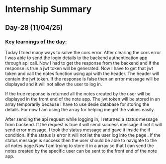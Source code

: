 # Internship Summary

## Day-28 (11/04/25)

### <ins> Key learnings of the day:</ins>

Today I tried many ways to solve the cors error. After clearing the cors error I was able to send the login details to the backend authentication app through api call. Now I had to get the response from the backend and if the response is true a jwt token will be generated. Now I have to get that jwt token and call the notes function using api with the header. The header will contain the jwt token. If the response is false then an error message will be displayed and it will not allow the user to log in.

If the true response is returned all the notes created by the user will be displayed in the front end of the note app. The jwt token will be stored in an array temporarily because I have to use dexie database for storing the details. For now I am using the array for helping me get the values easily.

After sending the api request while logging in, I returned a status message from backend. If the request is true it will send success message if not it will send error message. I took the status message and gave it inside the if condition. If the status is error it will not let the user log into the page . If the status message is success then the user should be able to navigate to the all notes page.Now I am trying to store it in a array so that I can send the notes created by the specific user can be sent to the front end of the note app.
